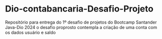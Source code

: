 # Dio-contabancaria-Desafio-Projeto
Repositório para entrega do 1º desafio de projetos do Bootcamp Santander Java-Dio 2024 o desafio proprosto contempla a criação de uma conta com os dados usuário e saldo
